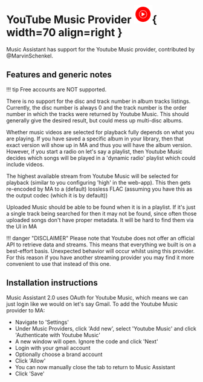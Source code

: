 # YouTube Music Provider ![Preview image](../assets/icons/ytm-icon.svg){ width=70 align=right }

Music Assistant has support for the Youtube Music provider, contributed by @MarvinSchenkel.

## Features and generic notes

!!! tip
    Free accounts are NOT supported.

There is no support for the disc and track number in album tracks listings. Currently, the disc number is always 0 and the track number is the order number in which the tracks were returned by Youtube Music. This should generally give the desired result, but could mess up multi-disc albums.

Whether music videos are selected for playback fully depends on what you are playing. If you have saved a specific album in your library, then that exact version will show up in MA and thus you will have the album version. However, if you start a radio on let's say a playlist, then Youtube Music decides which songs will be played in a 'dynamic radio' playlist which could include videos.

The highest available stream from Youtube Music will be selected for playback (similar to you configuring 'high' in the web-app). This then gets re-encoded by MA to a (default) lossless FLAC (assuming you have this as the output codec (which it is by default))

Uploaded Music should be able to be found when it is in a playlist. If it's just a single track being searched for then it may not be found, since often those uploaded songs don't have proper metadata. It will be hard to find them via the UI in MA

!!! danger "DISCLAIMER"
    Please note that Youtube does not offer an official API to retrieve data and streams. This means that everything we built is on a best-effort basis. Unexpected behavior will occur whilst using this provider. For this reason if you have another streaming provider you may find it more convenient to use that instead of this one.

## Installation instructions
Music Assistant 2.0 uses OAuth for Youtube Music, which means we can just login like we would on let's say Gmail. To add the Youtube Music provider to MA:

- Navigate to 'Settings'
- Under Music Providers, click 'Add new', select 'Youtube Music' and click 'Authenticate with Youtube Music'
- A new window will open. Ignore the code and click 'Next'
- Login with your gmail account
- Optionally choose a brand account
- Click 'Allow'
- You can now manually close the tab to return to Music Assistant
- Click 'Save'
